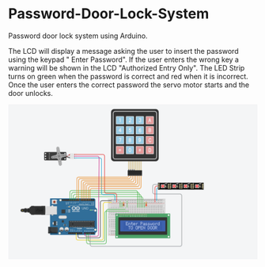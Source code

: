 # Password-Door-Lock-System

Password door lock system using Arduino.

The LCD will display a message asking the user to insert the password using the keypad " Enter Password". If the user enters the wrong key a warning will be shown in the LCD "Authorized Entry Only". The LED Strip turns on green when the password is correct and red when it is incorrect. Once the user enters the correct password the servo motor starts and the door unlocks.

![Alt Text](https://github.com/AlwinGC/Password-Door-Lock-System/blob/3dbecdae7000c0933659d261d31ef6cf7dc8b48b/Photos/Password-Door-Lock-System.png)

